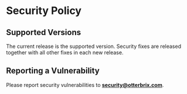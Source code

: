 # Security Policy

## Supported Versions

The current release is the supported version. Security fixes are released together
with all other fixes in each new release.

## Reporting a Vulnerability

Please report security vulnerabilities to **security@otterbrix.com**.